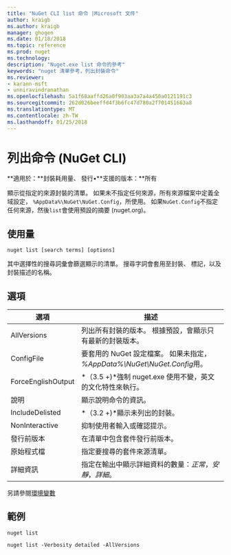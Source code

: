 ```yaml
---
title: "NuGet CLI list 命令 |Microsoft 文件"
author: kraigb
ms.author: kraigb
manager: ghogen
ms.date: 01/18/2018
ms.topic: reference
ms.prod: nuget
ms.technology: 
description: "Nuget.exe list 命令的參考"
keywords: "nuget 清單參考，列出封裝命令"
ms.reviewer:
- karann-msft
- unniravindranathan
ms.openlocfilehash: 5a1f68aaffd26a0f903aa3a7a4a450a0121191c3
ms.sourcegitcommit: 262d026beeffd4f3b6fc47d780a2f701451663a8
ms.translationtype: MT
ms.contentlocale: zh-TW
ms.lasthandoff: 01/25/2018
---
```

# <a name="list-command-nuget-cli"></a>列出命令 (NuGet CLI)

**適用於：**封裝耗用量、 發行&bullet;**支援的版本：**所有

顯示從指定的來源封裝的清單。 如果未不指定任何來源，所有來源檔案中定義全域設定， `%AppData%\NuGet\NuGet.Config`，所使用。 如果`NuGet.Config`不指定任何來源，然後`list`會使用預設的摘要 (nuget.org)。

## <a name="usage"></a>使用量

```cli
nuget list [search terms] [options]
```

其中選擇性的搜尋詞彙會篩選顯示的清單。 搜尋字詞會套用至封裝、 標記，以及封裝描述的名稱。

## <a name="options"></a>選項

| 選項 | 描述 |
| --- | --- |
| AllVersions | 列出所有封裝的版本。 根據預設，會顯示只有最新的封裝版本。 |
| ConfigFile | 要套用的 NuGet 設定檔案。 如果未指定， *%AppData%\NuGet\NuGet.Config*用。 |
| ForceEnglishOutput | *（3.5 +)*強制 nuget.exe 使用不變，英文的文化特性來執行。 |
| 說明 | 顯示說明命令的資訊。 |
| IncludeDelisted | *（3.2 +)*顯示未列出的封裝。 |
| NonInteractive | 抑制使用者輸入或確認提示。 |
| 發行前版本 | 在清單中包含套件發行前版本。 |
| 原始程式檔 | 指定要搜尋的套件來源清單。 |
| 詳細資訊 | 指定在輸出中顯示詳細資料的數量：*正常*，*安靜*，*詳細*。 |

另請參閱[環境變數](cli-ref-environment-variables.md)

## <a name="examples"></a>範例

```cli
nuget list

nuget list -Verbosity detailed -AllVersions
```
